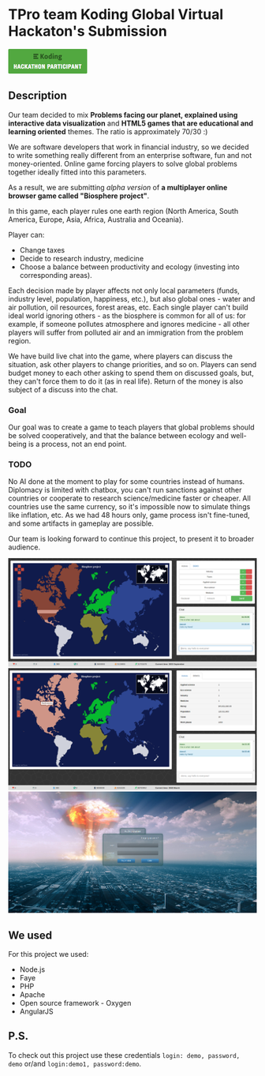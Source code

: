 # TPro team Koding Global Virtual Hackaton's Submission
[![Koding Hackathon](/badge.png?raw=true "Koding Hackathon")](http://koding.com/Hackathon)
## Description

Our team decided to mix **Problems facing our planet, explained using interactive data visualization** and **HTML5 games that are educational and learning oriented** themes. The ratio is approximately 70/30 :)

We are software developers that work in financial industry, so we decided to write something really different from an enterprise software, fun and not money-oriented. Online game forcing players to solve global problems together ideally fitted into this parameters.

As a result, we are submitting *alpha version* of **a multiplayer online browser game called "Biosphere project"**.

In this game, each player rules one earth region (North America, South America, Europe, Asia, Africa, Australia and Oceania).

Player can:
* Change taxes
* Decide to research industry, medicine
* Choose a balance between productivity and ecology (investing into corresponding areas).

Each decision made by player affects not only local parameters (funds, industry level, population, happiness, etc.), but also global ones - water and air pollution, oil resources, forest areas, etc. Each single player can't build ideal world ignoring others - as the biosphere is common for all of us: for example, if someone pollutes atmosphere and ignores medicine - all other players will suffer from polluted air and an immigration from the problem region.

We have build live chat into the game, where players can discuss the situation, ask other players to change priorities, and so on. Players can send budget money to each other asking to spend them on discussed goals, but, they can't force them to do it (as in real life). Return of the money is also subject of a discuss into the chat.

### Goal

Our goal was to create a game to teach players that global problems should be solved cooperatively, and that the balance between ecology and well-being is a process, not an end point.

### TODO

No AI done at the moment to play for some countries instead of humans. Diplomacy is limited with chatbox, you can't run sanctions against other countries or cooperate to research science/medicine faster or cheaper. All countries use the same currency, so it's impossible now to simulate things like inflation, etc. As we had 48 hours only, game process isn't fine-tuned, and some artifacts in gameplay are possible.

Our team is looking forward to continue this project, to present it to broader audience.

![Biosphere project](/screenshots/example-1.png "Biosphere project")
![Biosphere project](/screenshots/example-2.png "Biosphere project")
![Biosphere project](/screenshots/example-3.png "Biosphere project")

## We used

For this project we used:
* Node.js
* Faye
* PHP
* Apache
* Open source framework - Oxygen
* AngularJS

## P.S.

To check out this project use these credentials ```login: demo, password, demo``` or/and ```login:demo1, password:demo```.
